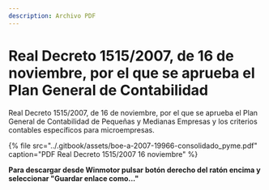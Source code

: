```yaml
---
description: Archivo PDF
---
```


# Real Decreto 1515/2007, de 16 de noviembre, por el que se aprueba el Plan General de Contabilidad

Real Decreto 1515/2007, de 16 de noviembre, por el que se aprueba el Plan General de Contabilidad de Pequeñas y Medianas Empresas y los criterios contables específicos para microempresas.

{% file src="../.gitbook/assets/boe-a-2007-19966-consolidado\_pyme.pdf" caption="PDF Real Decreto 1515/2007 16 noviembre" %}

**Para descargar desde Winmotor pulsar botón derecho del ratón encima y seleccionar "Guardar enlace como..."**

